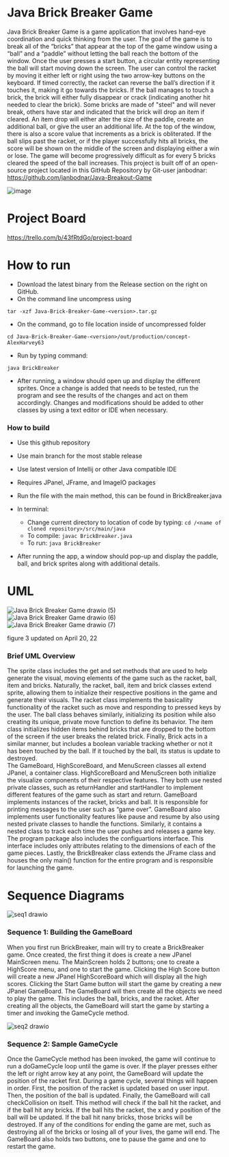 # Java Brick Breaker Game
Java Brick Breaker Game is a game application that involves hand-eye coordination and quick thinking from the user. The goal of the game is to break all of the “bricks” that appear at the top of the game window using a “ball” and a “paddle” without letting the ball reach the bottom of the window. Once the user presses a start button, a circular entity representing the ball will start moving down the screen. The user can control the racket by moving it either left or right using the two arrow-key buttons on the keyboard. If timed correctly, the racket can reverse the ball’s direction if it touches it, making it go towards the bricks. If the ball manages to touch a brick, the brick will either fully disappear or crack (indicating another hit needed to clear the brick). Some bricks are made of "steel" and will never break, others have star and indicated that the brick will drop an item if cleared. An item drop will either alter the size of the paddle, create an additional ball, or give the user an additional life. At the top of the window, there is also a score value that increments as a brick is obliterated. If the ball slips past the racket, or if the player successfully hits all bricks, the score will be shown on the middle of the screen and displaying either a win or lose. The game will become progressively difficult as for every 5 bricks cleared the speed of the ball increases.
This project is built off of an open-source project located in this GitHub Repository by Git-user janbodnar: https://github.com/janbodnar/Java-Breakout-Game

![image](https://user-images.githubusercontent.com/89605166/163895961-e73f825f-a7ba-4d85-86c3-989a5faa957c.png)

# Project Board
https://trello.com/b/43fRtdGo/project-board





# How to run
- Download the latest binary from the Release section on the right on GitHub.  
- On the command line uncompress using
```
tar -xzf Java-Brick-Breaker-Game-<version>.tar.gz
```
- On the command, go to file location inside of uncompressed folder
```
cd Java-Brick-Breaker-Game-<version>/out/production/concept-AlexHarvey63
```
- Run by typing command:
```
java BrickBreaker
```
- After running, a window should open up and display the different sprites. Once a change is added that needs to be tested, run the program and see the results of the changes and act on them accordingly. Changes and modifications should be added to other classes by using a text editor or IDE when necessary.

### How to build
- Use this github repository
- Use main branch for the most stable release
- Use latest version of Intellij or other Java compatible IDE
- Requires JPanel, JFrame, and ImageIO packages
- Run the file with the main method, this can be found in BrickBreaker.java
- In terminal:
  - Change current directory to location of code by typing: `cd /<name of cloned repository>/src/main/java`
  - To compile: `javac BrickBreaker.java`
  - To run: `java BrickBreaker`

- After running the app, a window should pop-up and display the paddle, ball, and brick sprites along with additional details.

# UML
![Java Brick Breaker Game drawio (5)](https://user-images.githubusercontent.com/89605166/164247077-20c72223-004e-4423-9def-2e62318b5b69.png)
![Java Brick Breaker Game drawio (6)](https://user-images.githubusercontent.com/89605166/164248010-14408bb7-a605-4066-88ea-c6eb0907bce9.png)
![Java Brick Breaker Game drawio (7)](https://user-images.githubusercontent.com/89605166/164248203-4e6de234-3a06-4973-a0b3-e7976c845f12.png)


figure 3 updated on April 20, 22

### Brief UML Overview
The sprite class includes the get and set methods that are used to help generate the visual, moving elements of the game such as the racket, ball, item and bricks. Naturally, the racket, ball, item and brick classes extend sprite, allowing them to initialize their respective positions in the game and generate their visuals. The racket class implements the basicallity functionality of the racket such as move and responding to pressed keys by the user. The ball class behaves similarly, initializing its position while also creating its unique, private move function to define its behavior. The item class initializes hidden items behind bricks that are dropped to the bottom of the screen if the user breaks the related brick. Finally, Brick acts in a similar manner, but includes a boolean variable tracking whether or not it has been touched by the ball. If it touched by the ball, its status is update to destroyed.  
The GameBoard, HighScoreBoard, and MenuScreen classes all extend JPanel, a container class. HighScoreBoard and MenuScreen both initialize the visualize components of their respective features. They both use nested private classes, such as returnHandler and startHandler to implement different features of the game such as start and return. GameBoard implements instances of the racket, bricks and ball. It is responsible for printing messages to the user such as “game over”. GameBoard also implements user functionality features like pause and resume by also using nested private classes to handle the functions. Similarly, it contains a nested class to track each time the user pushes and releases a game key. The program package also includes the configuartions interface. This interface includes only attributes relating to the dimensions of each of the game pieces. Lastly, the BrickBreaker class extends the JFrame class and houses the only main() function for the entire program and is responsible for launching the game.

# Sequence Diagrams

![seq1 drawio](https://user-images.githubusercontent.com/97983404/162009722-d3b2809f-7fa0-459a-9095-13e876c1f409.png)

### Sequence 1: Building the GameBoard
When you first run BrickBreaker, main will try to create a BrickBreaker game. Once created, the first thing it does is create a new JPanel MainScreen menu. The MainScreen holds 2 buttons; one to create a HighScore menu, and one to start the game. Clicking the High Score button will create a new JPanel HighScoreBoard which will display all the high scores. Clicking the Start Game button will start the game by creating a new JPanel GameBoard. The GameBoard will then create all the objects we need to play the game. This includes the ball, bricks, and the racket. After creating all the objects, the GameBoard will start the game by starting a timer and invoking the GameCycle method.

![seq2 drawio](https://user-images.githubusercontent.com/97983404/162009837-3a32244d-d9ab-4d63-a51f-de1e4836b523.png)

### Sequence 2: Sample GameCycle
Once the GameCycle method has been invoked, the game will continue to run a doGameCycle loop until the game is over. If the player presses either the left or right arrow key at any point, the GameBoard will update the position of the racket first. During a game cycle, several things will happen in order. First, the position of the racket is  updated based on user input. Then, the position of the ball is updated. Finally, the GameBoard will call checkCollision on itself. This method will check if the ball hit the racket, and if the ball hit any bricks. If the ball hits the racket, the x and y position of the ball will be updated. If the ball hit nany bricks, those bricks will be destroyed. If any of the conditions for ending the game are met, such as destroying all of the bricks or losing all of your lives, the game will end. The  GameBoard also holds two buttons, one to pause the game and one to restart the game.
